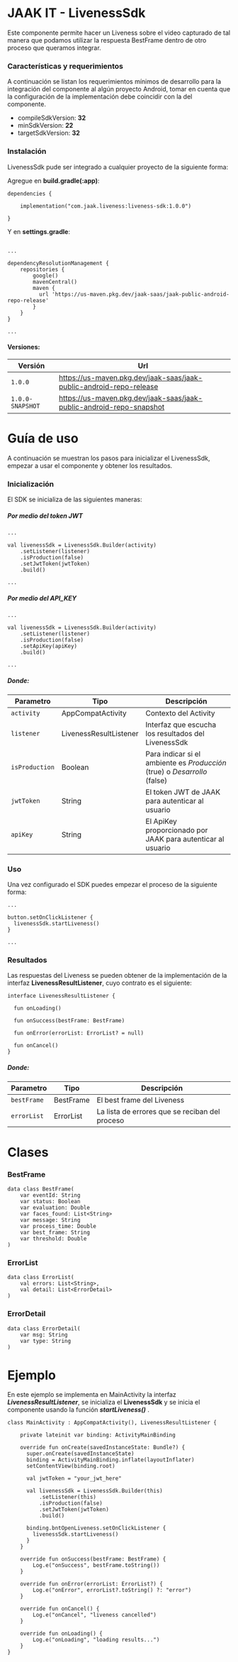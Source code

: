 # JAAK IT - LivenessSdk

Este componente permite hacer un Liveness sobre el video capturado de tal manera que podamos utilizar la respuesta BestFrame dentro de otro proceso que queramos integrar.

### Características y requerimientos

A continuación se listan los requerimientos mínimos de desarrollo para la integración del componente al algún proyecto Android, tomar en cuenta que la configuración de la implementación debe coincidir con la del componente.

- compileSdkVersion: **32**
- minSdkVersion: **22**
- targetSdkVersion: **32**


### Instalación

LivenessSdk pude ser integrado a cualquier proyecto de la siguiente forma:

Agregue en **build.gradle(:app)**:

```
dependencies {

    implementation("com.jaak.liveness:liveness-sdk:1.0.0")

}
```
Y en **settings.gradle**:

```

...

dependencyResolutionManagement {
	repositories {
		google()  
		mavenCentral()
		maven {  
		  url 'https://us-maven.pkg.dev/jaak-saas/jaak-public-android-repo-release'  
		}
	}
}

...
```


#### Versiones:

|    Versión            |Url                          
|----------------|-------------------------------
|`1.0.0`|https://us-maven.pkg.dev/jaak-saas/jaak-public-android-repo-release           
|`1.0.0-SNAPSHOT`          |https://us-maven.pkg.dev/jaak-saas/jaak-public-android-repo-snapshot            



# Guía de uso

A continuación se muestran los pasos para inicializar el LivenessSdk, empezar a usar el componente y obtener los resultados.

### Inicialización

El SDK se inicializa de las siguientes maneras:

##### Por medio del token JWT
```
...

val livenessSdk = LivenessSdk.Builder(activity)  
    .setListener(listener)  
    .isProduction(false)  
    .setJwtToken(jwtToken)  
    .build()

...
```

##### Por medio del API_KEY
```
...

val livenessSdk = LivenessSdk.Builder(activity)  
    .setListener(listener)  
    .isProduction(false)  
    .setApiKey(apiKey)  
    .build()

...
```

##### Donde:


|    Parametro            |Tipo                          |Descripción                         |
|----------------|-------------------------------|-----------------------------|
|`activity`|AppCompatActivity            |Contexto del Activity          |
|`listener`          |LivenessResultListener            |Interfaz que escucha los resultados del LivenessSdk            |
|`isProduction`          |Boolean|Para indicar si el ambiente es *Producción* (true) o *Desarrollo* (false)|
|`jwtToken`          |String|El token JWT de JAAK para autenticar al usuario|
|`apiKey`          |String|El ApiKey proporcionado por JAAK para autenticar al usuario|

### Uso

Una vez configurado el SDK puedes empezar el proceso de la siguiente forma:

```
...

button.setOnClickListener {  
  livenessSdk.startLiveness()  
}

...
```

### Resultados

Las respuestas del Liveness se pueden obtener de la implementación de la interfaz **LivenessResultListener**, cuyo contrato es el siguiente:

```
interface LivenessResultListener {

  fun onLoading()

  fun onSuccess(bestFrame: BestFrame)  

  fun onError(errorList: ErrorList? = null)  

  fun onCancel()
}
```

##### Donde:

|    Parametro            |Tipo                          |Descripción                         |
|----------------|-------------------------------|-----------------------------|
|`bestFrame`|BestFrame            |El best frame del Liveness      |
|`errorList`          |ErrorList            |La lista de errores que se reciban del proceso            |

# Clases

### BestFrame
```
data class BestFrame(  
    var eventId: String  
    var status: Boolean 
    var evaluation: Double  
    var faces_found: List<String>  
    var message: String  
    var process_time: Double  
    var best_frame: String 
    var threshold: Double
)
```

### ErrorList
```
data class ErrorList(  
    val errors: List<String>,
    val detail: List<ErrorDetail> 
)
```

### ErrorDetail
```
data class ErrorDetail(  
    var msg: String  
    var type: String
)
```

# Ejemplo


En este ejemplo se implementa en MainActivity la interfaz ***LivenessResultListener***, se inicializa el **LivenessSdk** y se inicia el componente usando la función ***startLiveness()*** .

```
class MainActivity : AppCompatActivity(), LivenessResultListener {  
  
    private lateinit var binding: ActivityMainBinding  
  
    override fun onCreate(savedInstanceState: Bundle?) {  
      super.onCreate(savedInstanceState)  
      binding = ActivityMainBinding.inflate(layoutInflater)  
      setContentView(binding.root)  

      val jwtToken = "your_jwt_here"  

      val livenessSdk = LivenessSdk.Builder(this)  
          .setListener(this)  
          .isProduction(false)  
          .setJwtToken(jwtToken)  
          .build()  

      binding.bntOpenLiveness.setOnClickListener {  
        livenessSdk.startLiveness()  
      }  
    }  
  
    override fun onSuccess(bestFrame: BestFrame) {  
        Log.e("onSuccess", bestFrame.toString())  
    }  
  
    override fun onError(errorList: ErrorList?) {  
        Log.e("onError", errorList?.toString() ?: "error")  
    }  
  
    override fun onCancel() {  
        Log.e("onCancel", "liveness cancelled")  
    }  
  
    override fun onLoading() {  
        Log.e("onLoading", "loading results...")  
    }  
}
```
